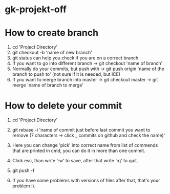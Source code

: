# gk-projekt-off

# How to create branch
1. cd 'Project Directory'
2. git checkout -b 'name of new branch'
3. git status can help you check if you are on a correct branch.
4. If you want to go into different branch -> git checkout 'name of branch'
5. Normally do your commits, but push with -> git push origin 'name of the branch to push to' (not sure if it is needed, but ICE)
6. If you want to merge branch into master -> git checkout master -> git merge 'name of branch to merge'

# How to delete your commit
1. cd 'Project Directory'
2. git rebase -i 'name of commit just before last commit you want to remove (7 characters -> click _ commits on github and check the name)'
3. Here you can change 'pick' into correct name from list of commends that are printed in cmd, you can do it in more than one commit.
4. Click esc, than write ':w' to save, after that write ':q' to quit.
5. git push -f

6. If you have some problems with versions of files after that, that's your problem :).
